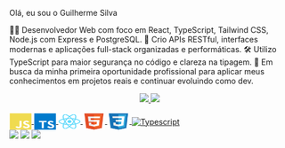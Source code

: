Olá, eu sou o Guilherme Silva

👨‍💻 Desenvolvedor Web com foco em React, TypeScript, Tailwind CSS, Node.js com Express e PostgreSQL.
🔧 Crio APIs RESTful, interfaces modernas e aplicações full-stack organizadas e performáticas.
🛠️ Utilizo TypeScript para maior segurança no código e clareza na tipagem.
🚀 Em busca da minha primeira oportunidade profissional para aplicar meus conhecimentos em projetos reais e continuar evoluindo como dev.

<div align="center">
  <a href="https://github.com/guilhermesilvap">
  <img height="180em" src="https://github-readme-stats.vercel.app/api?username=guilhermesilvap&show_icons=true&theme=dark&include_all_commits=true&count_private=true"/>
  <img height="180em" src="https://github-readme-stats.vercel.app/api/top-langs/?username=guilhermesilvap&layout=compact&langs_count=7&theme=dark"/>
</div>

<div style="display: inline_block"><br>
  <img align="center" alt="Gui-Js" height="30" width="40" src="https://raw.githubusercontent.com/devicons/devicon/master/icons/javascript/javascript-plain.svg">
  <img align="center" alt="Gui-Ts" height="30" width="40" src="https://raw.githubusercontent.com/devicons/devicon/master/icons/typescript/typescript-plain.svg">
  <img align="center" alt="Gui-React" height="30" width="40" src="https://raw.githubusercontent.com/devicons/devicon/master/icons/react/react-original.svg">
  <img align="center" alt="Gui-HTML" height="30" width="40" src="https://raw.githubusercontent.com/devicons/devicon/master/icons/html5/html5-original.svg">
  <img align="center" alt="Gui-CSS" height="30" width="40" src="https://raw.githubusercontent.com/devicons/devicon/master/icons/css3/css3-original.svg">
<img align="center" alt="Typescript" height ="30" width="40" src="https://icons8.com.br/icon/uJM6fQYqDaZK/typescript">

</div>

<div> 
  <a href="https://instagram.com/gui.silva6" target="_blank"><img src="https://img.shields.io/badge/-Instagram-%23E4405F?style=for-the-badge&logo=instagram&logoColor=white" target="_blank"></a>
  <a href = "mailto:guilherme.silvap@outlook.com.br"><img src="https://img.shields.io/badge/-Gmail-%23333?style=for-the-badge&logo=gmail&logoColor=white" target="_blank"></a>
  <a href="https://www.linkedin.com/in/guilherme-silva-29411013b" target="_blank"><img src="https://img.shields.io/badge/-LinkedIn-%230077B5?style=for-the-badge&logo=linkedin&logoColor=white" target="_blank"></a> 
</div>

  
 
